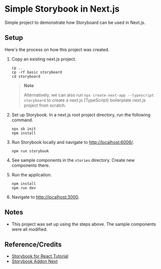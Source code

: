 # Simple Storybook in Next.js

Simple project to demonstrate how Storyboard can be used in Next.js.

## Setup

Here's the process on how this project was created.

1. Copy an existing next.js project.

   ```shell
   cp ..
   cp -rf basic storyboard
   cd storyboard
   ```
   
   > **Note**
   > 
   > Alternatively, we can also run `npx create-next-app --typescript storyboard` to create a next.js (TypeScript) boilerplate next.js project from scratch.


1. Set up Storybook. In a next.js root project directory, run the following command.

   ```shell
   npx sb init
   npm install
   ```

1. Run Storybook locally and navigate to <http://localhost:6006/>.

   ```shell
   npm run storybook
   ```
   
1. See sample components in the `stories` directory. Create new components there.

1. Run the application.

   ```shell
   npm install
   npm run dev
   ```

1. Navigate to <http://localhost:3000>.

## Notes

* This project was set up using the steps above. The sample components were all modified.

## Reference/Credits

* [Storybook for React Tutorial](https://storybook.js.org/tutorials/intro-to-storybook/react/en/get-started/)
* [Storybook Addon Next](https://storybook.js.org/addons/storybook-addon-next)
